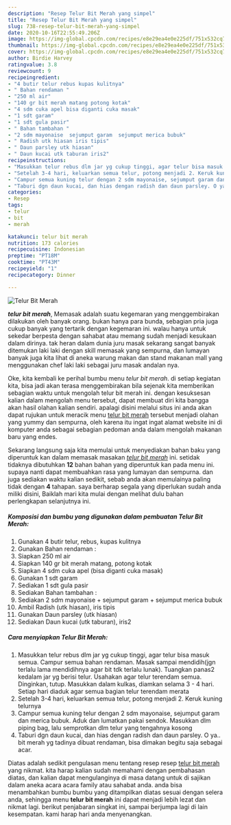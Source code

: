 ```yaml
---
description: "Resep Telur Bit Merah yang simpel"
title: "Resep Telur Bit Merah yang simpel"
slug: 738-resep-telur-bit-merah-yang-simpel
date: 2020-10-16T22:55:49.206Z
image: https://img-global.cpcdn.com/recipes/e8e29ea4e0e225df/751x532cq70/telur-bit-merah-foto-resep-utama.jpg
thumbnail: https://img-global.cpcdn.com/recipes/e8e29ea4e0e225df/751x532cq70/telur-bit-merah-foto-resep-utama.jpg
cover: https://img-global.cpcdn.com/recipes/e8e29ea4e0e225df/751x532cq70/telur-bit-merah-foto-resep-utama.jpg
author: Birdie Harvey
ratingvalue: 3.8
reviewcount: 9
recipeingredient:
- "4 butir telur rebus kupas kulitnya"
- " Bahan rendaman "
- "250 ml air"
- "140 gr bit merah matang potong kotak"
- "4 sdm cuka apel bisa diganti cuka masak"
- "1 sdt garam"
- "1 sdt gula pasir"
- " Bahan tambahan "
- "2 sdm mayonaise  sejumput garam  sejumput merica bubuk"
- " Radish utk hiasan iris tipis"
- " Daun parsley utk hiasan"
- " Daun kucai utk taburan iris2"
recipeinstructions:
- "Masukkan telur rebus dlm jar yg cukup tinggi, agar telur bisa masuk semua. Campur semua bahan rendaman. Masak sampai mendidih(jgn terlalu lama mendidihnya agar bit tdk terlalu lunak). Tuangkan panas2 kedalam jar yg berisi telur. Usahakan agar telur terendam semua. Dinginkan, tutup. Masukkan dalam kulkas, diamkan selama 3 - 4 hari. Setiap hari diaduk agar semua bagian telur terendam merata"
- "Setelah 3-4 hari, keluarkan semua telur, potong menjadi 2. Keruk kuning telurnya"
- "Campur semua kuning telur dengan 2 sdm mayonaise, sejumput garam dan merica bubuk. Aduk dan lumatkan pakai sendok. Masukkan dlm piping bag, lalu semprotkan dlm telur yang tengahnya kosong"
- "Taburi dgn daun kucai, dan hias dengan radish dan daun parsley. O ya.. bit merah yg tadinya dibuat rendaman, bisa dimakan begitu saja sebagai acar."
categories:
- Resep
tags:
- telur
- bit
- merah

katakunci: telur bit merah 
nutrition: 173 calories
recipecuisine: Indonesian
preptime: "PT18M"
cooktime: "PT43M"
recipeyield: "1"
recipecategory: Dinner

---
```



![Telur Bit Merah](https://img-global.cpcdn.com/recipes/e8e29ea4e0e225df/751x532cq70/telur-bit-merah-foto-resep-utama.jpg)

<b><i>telur bit merah</i></b>, Memasak adalah suatu kegemaran yang menggembirakan dilakukan oleh banyak orang. bukan hanya para bunda, sebagian pria juga cukup banyak yang tertarik dengan kegemaran ini. walau hanya untuk sekedar berpesta dengan sahabat atau memang sudah menjadi kesukaan dalam dirinya. tak heran dalam dunia juru masak sekarang sangat banyak ditemukan laki laki dengan skill memasak yang sempurna, dan lumayan banyak juga kita lihat di aneka warung makan dan stand makanan mall yang menggunakan chef laki laki sebagai juru masak andalan nya.

Oke, kita kembali ke perihal bumbu menu <i>telur bit merah</i>. di setiap kegiatan kita, bisa jadi akan terasa menggembirakan bila sejenak kita memberikan sebagian waktu untuk mengolah telur bit merah ini. dengan kesuksesan kalian dalam mengolah menu tersebut, dapat membuat diri kita bangga akan hasil olahan kalian sendiri. apalagi disini melalui situs ini anda akan dapat rujukan untuk meracik menu <u>telur bit merah</u> tersebut menjadi olahan yang yummy dan sempurna, oleh karena itu ingat ingat alamat website ini di komputer anda sebagai sebagian pedoman anda dalam mengolah makanan baru yang endes.




Sekarang langsung saja kita memulai untuk menyediakan bahan baku yang diperuntuk kan dalam memasak masakan <u><i>telur bit merah</i></u> ini. setidak tidaknya dibutuhkan <b>12</b> bahan bahan yang diperuntuk kan pada menu ini. supaya nanti dapat membuahkan rasa yang lumayan dan sempurna. dan juga sediakan waktu kalian sedikit, sebab anda akan memulainya paling tidak dengan <b>4</b> tahapan. saya berharap segala yang diperlukan sudah anda miliki disini, Baiklah mari kita mulai dengan melihat dulu bahan perlengkapan selanjutnya ini.

<!--inarticleads1-->

##### Komposisi dan bumbu yang digunakan dalam pembuatan Telur Bit Merah:

1. Gunakan 4 butir telur, rebus, kupas kulitnya
1. Gunakan  Bahan rendaman :
1. Siapkan 250 ml air
1. Siapkan 140 gr bit merah matang, potong kotak
1. Siapkan 4 sdm cuka apel (bisa diganti cuka masak)
1. Gunakan 1 sdt garam
1. Sediakan 1 sdt gula pasir
1. Sediakan  Bahan tambahan :
1. Sediakan 2 sdm mayonaise + sejumput garam + sejumput merica bubuk
1. Ambil  Radish (utk hiasan), iris tipis
1. Gunakan  Daun parsley (utk hiasan)
1. Sediakan  Daun kucai (utk taburan), iris2




<!--inarticleads2-->

##### Cara menyiapkan Telur Bit Merah:

1. Masukkan telur rebus dlm jar yg cukup tinggi, agar telur bisa masuk semua. Campur semua bahan rendaman. Masak sampai mendidih(jgn terlalu lama mendidihnya agar bit tdk terlalu lunak). Tuangkan panas2 kedalam jar yg berisi telur. Usahakan agar telur terendam semua. Dinginkan, tutup. Masukkan dalam kulkas, diamkan selama 3 - 4 hari. Setiap hari diaduk agar semua bagian telur terendam merata
1. Setelah 3-4 hari, keluarkan semua telur, potong menjadi 2. Keruk kuning telurnya
1. Campur semua kuning telur dengan 2 sdm mayonaise, sejumput garam dan merica bubuk. Aduk dan lumatkan pakai sendok. Masukkan dlm piping bag, lalu semprotkan dlm telur yang tengahnya kosong
1. Taburi dgn daun kucai, dan hias dengan radish dan daun parsley. O ya.. bit merah yg tadinya dibuat rendaman, bisa dimakan begitu saja sebagai acar.




Diatas adalah sedikit pengulasan menu tentang resep resep <u>telur bit merah</u> yang nikmat. kita harap kalian sudah memahami dengan pembahasan diatas, dan kalian dapat mengulanginya di masa datang untuk di sajikan dalam aneka acara acara family atau sahabat anda. anda bisa menambahkan bumbu bumbu yang ditampilkan diatas sesuai dengan selera anda, sehingga menu <b>telur bit merah</b> ini dapat menjadi lebih lezat dan nikmat lagi. berikut penjabaran singkat ini, sampai berjumpa lagi di lain kesempatan. kami harap hari anda menyenangkan.
